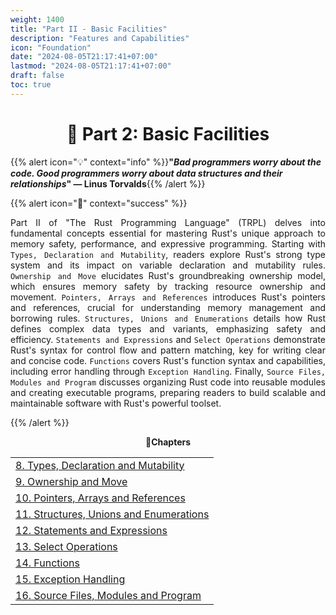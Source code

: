 ```yaml
---
weight: 1400
title: "Part II - Basic Facilities"
description: "Features and Capabilities"
icon: "Foundation"
date: "2024-08-05T21:17:41+07:00"
lastmod: "2024-08-05T21:17:41+07:00"
draft: false
toc: true
---
```


<center>

# 📘 Part 2: Basic Facilities

</center>

{{% alert icon="💡" context="info" %}}<strong>"<em>Bad programmers worry about the code. Good programmers worry about data structures and their relationships</em>" — Linus Torvalds</strong>{{% /alert %}}

{{% alert icon="📘" context="success" %}}
<p style="text-align: justify;">
Part II of "The Rust Programming Language" (TRPL) delves into fundamental concepts essential for mastering Rust's unique approach to memory safety, performance, and expressive programming. Starting with <code>Types, Declaration and Mutability</code>, readers explore Rust's strong type system and its impact on variable declaration and mutability rules. <code>Ownership and Move</code> elucidates Rust's groundbreaking ownership model, which ensures memory safety by tracking resource ownership and movement. <code>Pointers, Arrays and References</code> introduces Rust's pointers and references, crucial for understanding memory management and borrowing rules. <code>Structures, Unions and Enumerations</code> details how Rust defines complex data types and variants, emphasizing safety and efficiency. <code>Statements and Expressions</code> and <code>Select Operations</code> demonstrate Rust's syntax for control flow and pattern matching, key for writing clear and concise code. <code>Functions</code> covers Rust's function syntax and capabilities, including error handling through <code>Exception Handling</code>. Finally, <code>Source Files, Modules and Program</code> discusses organizing Rust code into reusable modules and creating executable programs, preparing readers to build scalable and maintainable software with Rust's powerful toolset.
</p>
{{% /alert %}}

<center>

**🧠Chapters**

</center>

<div class="container mt-4">
    <div class="row">
        <div class="col-md-12">
            <table class="table table-hover">
                <tbody>
                    <tr>
                        <td><a href="/docs/part-ii/chapter-8/" class="text-decoration-none">8. Types, Declaration and Mutability</a></td>
                    </tr>
                    <tr>
                        <td><a href="/docs/part-ii/chapter-9/" class="text-decoration-none">9. Ownership and Move</a></td>
                    </tr>
                    <tr>
                        <td><a href="/docs/part-ii/chapter-10/" class="text-decoration-none">10. Pointers, Arrays and References</a></td>
                    </tr>
                    <tr>
                        <td><a href="/docs/part-ii/chapter-11/" class="text-decoration-none">11. Structures, Unions and Enumerations</a></td>
                    </tr>
                    <tr>
                        <td><a href="/docs/part-ii/chapter-12/" class="text-decoration-none">12. Statements and Expressions</a></td>
                    </tr>
                    <tr>
                        <td><a href="/docs/part-ii/chapter-13/" class="text-decoration-none">13. Select Operations</a></td>
                    </tr>
                    <tr>
                        <td><a href="/docs/part-ii/chapter-14/" class="text-decoration-none">14. Functions</a></td>
                    </tr>
                    <tr>
                        <td><a href="/docs/part-ii/chapter-15/" class="text-decoration-none">15. Exception Handling</a></td>
                    </tr>
                    <tr>
                        <td><a href="/docs/part-ii/chapter-16/" class="text-decoration-none">16. Source Files, Modules and Program</a></td>
                    </tr>
                </tbody>
            </table>
        </div>
    </div>
</div>

